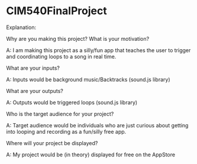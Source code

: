 # CIM540FinalProject




Explanation:




Why are you making this project? What is your motivation?

A: I am making this project as a silly/fun app that teaches the user to trigger and coordinating loops to a song in real time. 




What are your inputs?

A: Inputs would be background music/Backtracks (sound.js library)




What are your outputs?

A: Outputs would be triggered loops (sound.js library)

Who is the target audience for your project?




A: Target audience would be individuals who are just curious about getting into looping and recording as a fun/silly free app.




Where will your project be displayed?

A: My project would be (in theory) displayed for free on the AppStore
